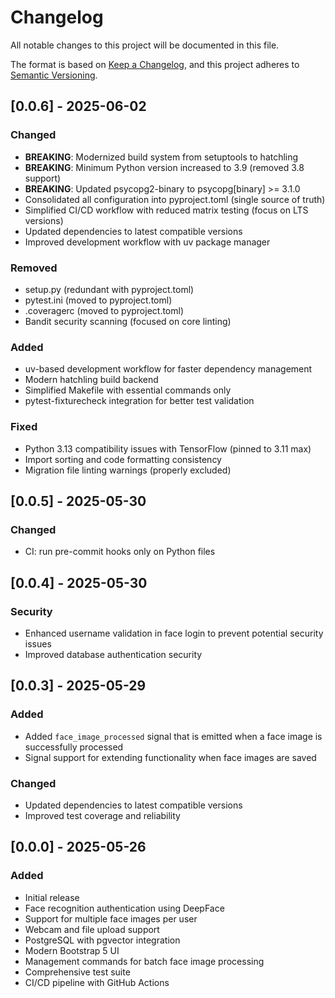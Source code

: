 # Changelog

<!--
Release Checklist:
1. Update version in pyproject.toml
2. Run `make update-badge` (or it will run automatically with `make build`)
3. Update CHANGELOG.md with release date
4. Run `make check && make test && make build`
5. Commit, merge to main, tag, and push
-->

All notable changes to this project will be documented in this file.

The format is based on [Keep a Changelog](https://keepachangelog.com/en/1.0.0/),
and this project adheres to [Semantic Versioning](https://semver.org/spec/v2.0.0.html).

## [0.0.6] - 2025-06-02

### Changed
- **BREAKING**: Modernized build system from setuptools to hatchling
- **BREAKING**: Minimum Python version increased to 3.9 (removed 3.8 support)
- **BREAKING**: Updated psycopg2-binary to psycopg[binary] >= 3.1.0
- Consolidated all configuration into pyproject.toml (single source of truth)
- Simplified CI/CD workflow with reduced matrix testing (focus on LTS versions)
- Updated dependencies to latest compatible versions
- Improved development workflow with uv package manager

### Removed
- setup.py (redundant with pyproject.toml)
- pytest.ini (moved to pyproject.toml)
- .coveragerc (moved to pyproject.toml)
- Bandit security scanning (focused on core linting)

### Added
- uv-based development workflow for faster dependency management
- Modern hatchling build backend
- Simplified Makefile with essential commands only
- pytest-fixturecheck integration for better test validation

### Fixed
- Python 3.13 compatibility issues with TensorFlow (pinned to 3.11 max)
- Import sorting and code formatting consistency
- Migration file linting warnings (properly excluded)

## [0.0.5] - 2025-05-30

### Changed
- CI: run pre-commit hooks only on Python files

## [0.0.4] - 2025-05-30

### Security
- Enhanced username validation in face login to prevent potential security issues
- Improved database authentication security

## [0.0.3] - 2025-05-29

### Added
- Added `face_image_processed` signal that is emitted when a face image is successfully processed
- Signal support for extending functionality when face images are saved

### Changed
- Updated dependencies to latest compatible versions
- Improved test coverage and reliability

## [0.0.0] - 2025-05-26

### Added
- Initial release
- Face recognition authentication using DeepFace
- Support for multiple face images per user
- Webcam and file upload support
- PostgreSQL with pgvector integration
- Modern Bootstrap 5 UI
- Management commands for batch face image processing
- Comprehensive test suite
- CI/CD pipeline with GitHub Actions
